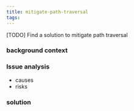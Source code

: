 ```yaml
---
title: mitigate-path-traversal
tags:
---
```


[TODO] Find a solution to mitigate path traversal

### background context

### Issue analysis 

- causes
- risks

### solution